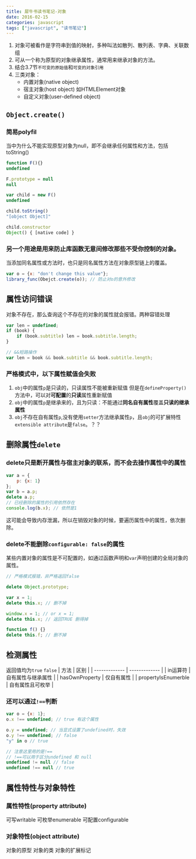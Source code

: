```yaml
---
title: 犀牛书读书笔记-对象
date: 2016-02-15
categories: javascript
tags: ["javascript", "读书笔记"]
---
```


<!-- more -->

1. 对象可被看作是字符串到值的映射，多种叫法如散列、散列表、字典、关联数组
2. 可从一个称为原型的对象继承属性，通常用来继承对象的方法。
3. 结合3.7节`不可变的原始值`和`可变的对象引用`
4. 三类对象：
    - 内置对象(native object)
    - 宿主对象(host object) 如HTMLElement对象
    - 自定义对象(user-defined object)

## `Object.create()`
### 简易polyfil
当中为什么不能实现原型对象为null，即不会继承任何属性和方法，包括toString()

```javascript
function F(){}
undefined

F.prototype = null
null

var child = new F()
undefined

child.toString()
"[object Object]"

child.constructor
Object() { [native code] }
```
### 另一个用途是用来防止库函数无意间修改那些不受你控制的对象。
当添加同名属性或方法时，也只是同名属性方法在对象原型链上的覆盖。

```javascript
var o = {x: "don't change this value"};
library_func(Obejct.create(o)); // 防止对o的意外修改
```
## 属性访问错误
对象不存在，那么查询这个不存在的对象的属性就会报错。两种容错处理

```javascript
var len = undefined;
if (book) {
    if (book.subtitle) len = book.subtitle.length;
}

// &&短路操作
var len = book && book.subtitle && book.subtitle.length;
```
### 严格模式中，以下属性赋值会失败
1. `obj`中的属性`p`是只读的，只读属性不能被重新赋值
但是在`defineProperty()`方法中，可以对**可配置**的**只读**属性重新赋值
2. `obj`中的属性`p`是继承来的，且为只读：不能通过**同名自有属性**覆盖**只读的继承属性**
3. `obj`不存在自有属性`p`,没有使用`setter`方法继承属性`p`，且`obj`的可扩展特性`extensible attribute`是`false`。？？

## 删除属性`delete`
### delete只是断开属性与宿主对象的联系，而不会去操作属性中的属性
```javascript
var a = {
    p: {x: 1}
};
var b = a.p;
delete a.p;
// 已经删除的属性的引用依然存在
console.log(b.x); // 依然是1
```
这可能会导致内存泄漏，所以在销毁对象的时候，要遍历属性中的属性，依次删除。

### delete不能删除`configurable: false`的属性
某些内置对象的属性是不可配置的，如通过函数声明和`var`声明创建的全局对象的属性。

```javascript
// 严格模式报错，非严格返回false

delete Object.prototype;

var x = 1;
delete this.x; // 删不掉

window.x = 1; // or x = 1;
delete this.x; // 返回TRUE 删得掉

function f() {}
delete this.f; // 删不掉
```
## 检测属性
返回值均为`true` `false`
| 方法 | 区别 | 
| ------------- | ------------- |
| in运算符 | 自有属性与继承属性 |
| hasOwnProperty | 仅自有属性 |
| propertyIsEnumerble | 自有属性且可枚举 |

### 还可以通过`!==`判断

```javascript
var o = {x: 1};
o.x !== undefined; // true 有这个属性

o.y = undefined; // 当显式设置了undefined时，失效
o.y !== undefined; // false
"y" in o // true

// 注意这里用的是!== 
// !==可以用于区分undefined 和 null
undefined != null // false
undefined !== null // true
```


## 属性特性与对象特性
### 属性特性(property attribute)
可写writable 可枚举enumerable 可配置configurable

### 对象特性(object attribute)
对象的原型 对象的类 对象的扩展标记
